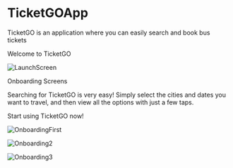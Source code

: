 # TicketGOApp
TicketGO is an application where you can easily search and book bus tickets



Welcome to TicketGO

![LaunchScreen](https://user-images.githubusercontent.com/111681902/231446943-fe33da7d-660c-40d7-add4-c52de4935689.png)

Onboarding Screens


Searching for TicketGO is very easy! Simply select the cities and dates you want to travel, and then view all the options with just a few taps.


Start using TicketGO now!

![OnboardingFirst](https://user-images.githubusercontent.com/111681902/231450089-ca461d0e-a166-46b5-8535-4215265c22d9.png)


![Onboarding2](https://user-images.githubusercontent.com/111681902/231450171-d15b16bc-2cb3-439e-af36-c12dac1e6af5.png)


![Onboarding3](https://user-images.githubusercontent.com/111681902/231450197-639e120d-36ce-4e01-80a3-1f3be9439fbe.png)





